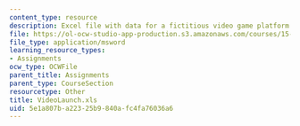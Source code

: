 ```yaml
---
content_type: resource
description: Excel file with data for a fictitious video game platform project
file: https://ol-ocw-studio-app-production.s3.amazonaws.com/courses/15-760a-operations-management-spring-2002/5e1a807ba22325b9840afc4fa76036a6_VideoLaunch.xls
file_type: application/msword
learning_resource_types:
- Assignments
ocw_type: OCWFile
parent_title: Assignments
parent_type: CourseSection
resourcetype: Other
title: VideoLaunch.xls
uid: 5e1a807b-a223-25b9-840a-fc4fa76036a6
---
```

